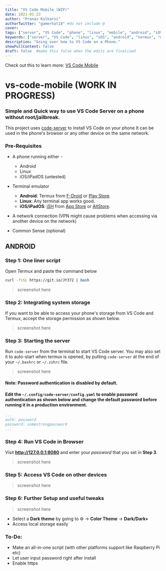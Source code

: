 ```yaml
---
title: "VS Code Mobile (WIP)"
date: 2021-01-23
author: "Pranav Kulkarni"
authorTwitter: "gamerhat18" #do not include @
cover: 
tags: ["server", "VS Code", "phone", "linux", "mobile", "android", "iOS", "termux"]
keywords: ["server", "VS Code", "linux", "iOS", "android", "termux", "mobile"]
description: "Going over how to VS Code on a Phone."
showFullContent: false
draft: false  #make this false when the edits are finalised
---
```


Check out this to learn more: [VS Code Mobile](https://github.com/gamerhat18/vs-code-mobile/) 

# vs-code-mobile (WORK IN PROGRESS)

### Simple and Quick way to use VS Code Server on a phone without root/jailbreak.

This project uses [code-server](https://github.com/cdr/code-server/) to install VS Code on your phone
It can be used in the phone's browser or any other device on the same network.  

### Pre-Requisites

- A phone running either - 
  - Android
  - Linux
  - iOS/iPadOS (untested)

- Terminal emulator 
  - **Android**: Termux from [F-Droid](https://f-droid.org/en/packages/com.termux/) or [Play Store](https://play.google.com/store/apps/details?id=com.termux).
  - **Linux**: Any terminal app works good.
  - **iOS/iPadOS**: [iSH](https://ish.app) from [App Store](https://apps.apple.com/us/app/ish-shell/id1436902243) or [AltStore](https://ish.app/altstore).

- A network connection (VPN might cause problems when accessing via another device on the network)
- Common Sense (optional)

## ANDROID

### Step 1: One liner script

Open Termux and paste the command below

```bash
curl -fsSL https://git.io/JY372 | bash
```

> screenshot here

### Step 2: Integrating system storage

If you want to be able to access your phone's storage from VS Code and Termux, accept the storage permission as shown below.

> screenshot here

### Step 3: Starting the server

Run `code-server` from the terminal to start VS Code server. You may also set it to auto-start when termux is opened, by putting `code-server` at the end of your `~/.bashrc` or `~/.zshrc` file.

> screenshot here

#### Note: Password authentication is disabled by default. 
#### Edit the `~/.config/code-server/config.yaml` to enable password authentication as shown below and change the default password before running it in a production environment.

```yaml
...
auth: password
password: somestrongpassword 
...
```

### Step 4: Run VS Code in Browser

Visit **http://127.0.0.1:8080** and enter your _password_ that you set in **Step 3**.

> screenshot here

### Step 5: Access VS Code on other devices

> screenshot here

### Step 6: Further Setup and useful tweaks

> screenshot here

 - Select a **Dark theme** by going to  ⚙️  -> **Color Theme** -> **Dark/Dark+**
 - Access local storage easily

### To-Do:
 - Make an all-in-one script (with other platforms support like Raspberry Pi etc)
 - Let user input password right after install
 - Enable https
